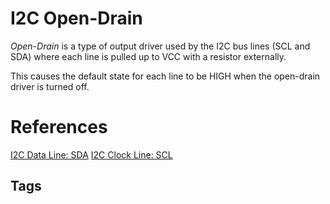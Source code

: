 # I2C Open-Drain 

*Open-Drain* is a type of output driver used by the I2C bus lines (SCL and SDA) where each line is pulled up to VCC with a resistor externally.

This causes the default state for each line to be HIGH when the open-drain driver is turned off.

# References
[I2C Data Line: SDA](../202112050552)
[I2C Clock Line: SCL](../202112050607)

## Tags
